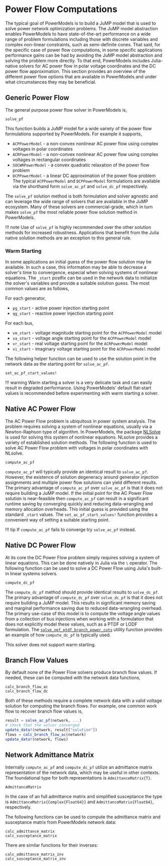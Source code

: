 # Power Flow Computations

The typical goal of PowerModels is to build a JuMP model that is used to solve
power network optimization problems.  The JuMP model abstraction enables
PowerModels to have state-of-the-art performance on a wide range of problem
formulations including those with discrete variables and complex non-linear
constraints, such as semi-definite cones.  That said, for the specific case of
power flow computations, in some specific applications performance gains can
be had by avoiding the JuMP model abstraction and solving the problem more
directly.  To that end, PowerModels includes Julia-native solvers
for AC power flow in polar voltage coordinates and the DC power flow approximation.
This section provides an overview of the different power flow options that are
available in PowerModels and under what circumstances they may be beneficial.


## Generic Power Flow

The general purpose power flow solver in PowerModels is,

```@docs
solve_pf
```

This function builds a JuMP model for a wide variety of the power flow formulations
supported by PowerModels.  For example it supports,
* `ACPPowerModel` - a non-convex nonlinear AC power flow using complex voltages in polar coordinates
* `ACRPowerModel` - a non-convex nonlinear AC power flow using complex voltages in rectangular coordinates
* `SOCWRPowerModel` - a convex quadratic relaxation of the power flow problem
* `DCPPowerModel` - a linear DC approximation of the power flow problem
The typical `ACPPowerModel` and `DCPPowerModel` formulations are available via
the shorthand form `solve_ac_pf` and `solve_dc_pf` respectively.

The `solve_pf` solution method is both formulation and solver agnostic and
can leverage the wide range of solvers that are available in the JuMP
ecosystem.  Many of these solvers are commercial-grade, which in turn makes
`solve_pf` the most reliable power flow solution method in PowerModels.

!!! note
    Use of `solve_pf` is highly recommended over the other solution methods for
    increased robustness.  Applications that benefit from the Julia native
    solution methods are an exception to this general rule.


### Warm Starting

In some applications an initial guess of the power flow solution may be
available.  In such a case, this information may be able to decrease a solver's
time to convergence, especial when solving systems of nonlinear equations.
The `_start` postfix can be used in the network data to initialize the solver's
variables and provide a suitable solution guess.  The most common values are
as follows,

For each generator,
* `pg_start` - active power injection starting point
* `qg_start` - reactive power injection starting point

For each bus,
* `vm_start` - voltage magnitude starting point for the `ACPPowerModel` model
* `va_start` - voltage angle starting point for the `ACPPowerModel` model
* `vr_start` - real voltage starting point for the `ACRPowerModel` model
* `vi_start` - imaginary voltage starting point for the `ACRPowerModel` model

The following helper function can be used to use the solution point in the
network data as the starting point for `solve_ac_pf`.
```@docs
set_ac_pf_start_values!
```

!!! warning
    Warm starting a solver is a very delicate task and can easily result in
    degraded performance.  Using PowerModels' default flat-start values is
    recommended before experimenting with warm starting a solver.


## Native AC Power Flow

The AC Power Flow problem is ubiquitous in power system analysis.
The problem requires solving a system of nonlinear equations, usually via a
Newton-Raphson type of algorithm.  In PowerModels, the package
[NLSolve](https://github.com/JuliaNLSolvers/NLsolve.jl) is used for solving
this system of nonlinear equations.  NLsolve provides a variety of established
solution methods.  The following function is used to solve AC Power Flow problem
with voltages in polar coordinates with NLsolve.
```@docs
compute_ac_pf
```
`compute_ac_pf` will typically provide an identical result to `solve_ac_pf`.
However, the existence of solution degeneracy around generator injection
assignments and multiple power flow solutions can yield different results.
The primary advantage of `compute_ac_pf` over `solve_ac_pf` is that it does not
require building a JuMP model.  If the initial point for the AC Power Flow
solution is near-feasible then `compute_ac_pf` can result in a significant
runtime saving by converging quickly and reducing data-wrangling and memory
allocation overheads.  This initial guess is provided using the standard
`_start` values.  The `set_ac_pf_start_values!` function provides a convenient
way of setting a suitable starting point.

!!! tip
    If `compute_ac_pf` fails to converge try `solve_ac_pf` instead.


## Native DC Power Flow

At its core the DC Power Flow problem simply requires solving a system of
linear equations.  This can be done natively in Julia via the `\` operator.
The following function can be used to solve a DC Power Flow using Julia's
built-in linear systems solvers.
```@docs
compute_dc_pf
```
The `compute_dc_pf` method should provide identical results to `solve_dc_pf`.
The primary advantage of `compute_dc_pf` over `solve_dc_pf` is that it does not
require building a JuMP model.  This results in significant memory saving and
marginal performance saving due to reduced data-wrangling overhead.  The
primary use-case of this model is to compute the voltage angle values from
a collection of bus injections when working with a formulation that does not
explicitly model these values, such as a PTDF or LODF formulation.
The [`solve_opf_ptdf_branch_power_cuts`](@ref) utility function provides an example of how `compute_dc_pf` is typically used.

This solver does not support warm starting.


## Branch Flow Values

By default none of the Power Flow solvers produce branch flow values.
If needed, these can be computed with the network data functions,
```@docs
calc_branch_flow_ac
calc_branch_flow_dc
```
Both of these methods require a complete network data with a valid voltage solution
for computing the branch flows.  For example, one common work flow to recover
branch flow values is,
```julia
result = solve_ac_pf(network, ...)
# check that the solver converged
update_data!(network, result["solution"])
flows = calc_branch_flow_ac(network)
update_data!(network, flows)
```


## Network Admittance Matrix

Internally `compute_ac_pf` and `compute_dc_pf` utilize an admittance matrix
representation of the network data, which may be useful in other contexts.
The foundational type for both representations is `AdmittanceMatrix{T}`.
```@docs
AdmittanceMatrix
```
In the case of an full admittance matrix and simplified susceptance the type is
`AdmittanceMatrix{Complex{Float64}}` and `AdmittanceMatrix{Float64}`, respectively.

The following functions can be used to compute the admittance matrix and
susceptance matrix from PowerModels network data:
```@docs
calc_admittance_matrix
calc_susceptance_matrix
```
There are similar functions for their inverses:
```@docs
calc_admittance_matrix_inv
calc_susceptance_matrix_inv
```
